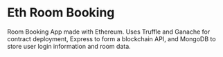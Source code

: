 # Eth Room Booking

Room Booking App made with Ethereum. Uses Truffle and Ganache for contract deployment, Express to form a blockchain API, and MongoDB to store user login information and room data.
